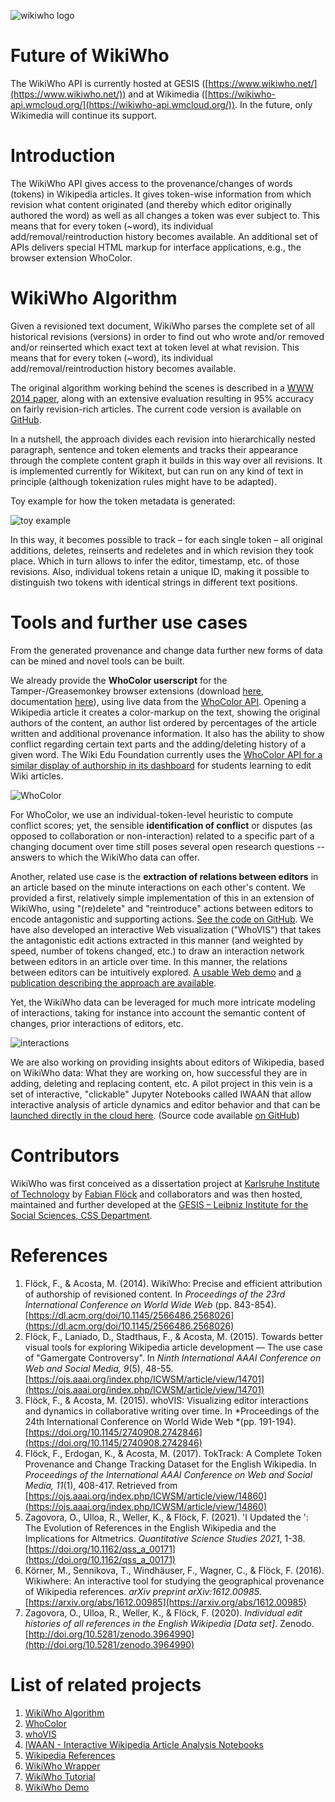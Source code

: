 

![wikiwho logo](./assets/images/logo_black_background.png)


Future of WikiWho
==============

The WikiWho API is currently hosted at GESIS ([https://www.wikiwho.net/](https://www.wikiwho.net/)) and at Wikimedia ([https://wikiwho-api.wmcloud.org/](https://wikiwho-api.wmcloud.org/)). In the future, only Wikimedia will continue its support.

Introduction
==========

The WikiWho API gives access to the provenance/changes of words (tokens) in Wikipedia articles. It gives token-wise information from which revision what content originated (and thereby which editor originally authored the word) as well as all changes a token was ever subject to. This means that for every token (~word), its individual add/removal/reintroduction history becomes available. An additional set of APIs delivers special HTML markup for interface applications, e.g., the browser extension WhoColor.


WikiWho Algorithm
================

Given a revisioned text document, WikiWho parses the complete set of all historical revisions (versions) in order to find out who wrote and/or removed and/or reinserted which exact text at token level at what revision. This means that for every token (~word), its individual add/removal/reintroduction history becomes available.

The original algorithm working behind the scenes is described in a [WWW 2014 paper](https://dl.acm.org/doi/10.1145/2566486.2568026), along with an extensive evaluation resulting in 95% accuracy on fairly revision-rich articles. The current code version is available on [GitHub](https://github.com/wikiwho/WikiWho).

In a nutshell, the approach divides each revision into hierarchically nested paragraph, sentence and token elements and tracks their appearance through the complete content graph it builds in this way over all revisions. It is implemented currently for Wikitext, but can run on any kind of text in principle (although tokenization rules might have to be adapted).

Toy example for how the token metadata is generated:

![toy example](./assets/images/ex_figure2.png)

In this way, it becomes possible to track – for each single token – all original additions, deletes, reinserts and redeletes and in which revision they took place. Which in turn allows to infer the editor, timestamp, etc. of those revisions. Also, individual tokens retain a unique ID, making it possible to distinguish two tokens with identical strings in different text positions.


Tools and further use cases
===========================

From the generated provenance and change data further new forms of data can be mined and novel tools can be built.

We already provide the **WhoColor userscript** for the Tamper-/Greasemonkey browser extensions (download [here](https://github.com/wikiwho/WhoColor/raw/master/userscript/whocolor.user.js), documentation [here](https://f-squared.org/whovisual/#color)), using live data from the [WhoColor API](https://api.wikiwho.net/#whocolor_api). Opening a Wikipedia article it creates a color-markup on the text, showing the original authors of the content, an author list ordered by percentages of the article written and additional provenance information. It also has the ability to show conflict regarding certain text parts and the adding/deleting history of a given word. The Wiki Edu Foundation currently uses the [WhoColor API for a similar display of authorship in its dashboard](https://dashboard.wikiedu.org/courses/RIT/American_Women's_and_Gender_History_(Fall_2016)/articles) for students learning to edit Wiki articles.

![WhoColor](./assets/images/color_history_today.png)

For WhoColor, we use an individual-token-level heuristic to compute conflict scores; yet, the sensible **identification of conflict** or disputes (as opposed to collaboration or non-interaction) related to a specific part of a changing document over time still poses several open research questions -- answers to which the WikiWho data can offer.

Another, related use case is the **extraction of relations between editors** in an article based on the minute interactions on each other's content. We provided a first, relatively simple implementation of this in an extension of WikiWho, using "(re)delete" and "reintroduce" actions between editors to encode antagonistic and supporting actions. [See the code on GitHub](https://github.com/maribelacosta/wikiwho). We have also developed an interactive Web visualization ("WhoVIS") that takes the antagonistic edit actions extracted in this manner (and weighted by speed, number of tokens changed, etc.) to draw an interaction network between editors in an article over time. In this manner, the relations between editors can be intuitively explored. [A usable Web demo](http://km.aifb.kit.edu/sites/whovis/index.html) and [a publication describing the approach are available](https://f-squared.org/whovisual/demo32.pdf).

Yet, the WikiWho data can be leveraged for much more intricate modeling of interactions, taking for instance into account the semantic content of changes, prior interactions of editors, etc.

![interactions](./assets/images/alberto185_multipolar.png)

We are also working on providing insights about editors of Wikipedia, based on WikiWho data: What they are working on, how successful they are in adding, deleting and replacing content, etc. A pilot project in this vein is a set of interactive, "clickable" Jupyter Notebooks called IWAAN that allow interactive analysis of article dynamics and editor behavior and that can be [launched directly in the cloud here](https://notebooks.gesis.org/binder/v2/gh/gesiscss/IWAAN/master?filepath=1_General_Metadata.ipynb). (Source code available [on GitHub](https://github.com/gesiscss/IWAAN))

Contributors
===========

WikiWho was first conceived as a dissertation project at [Karlsruhe Institute of Technology](https://www.kit.edu/english/) by [Fabian Flöck](https://f-squared.org/) and collaborators and was then hosted, maintained and further developed at the [GESIS – Leibniz Institute for the Social Sciences, CSS Department](https://www.gesis.org/institut/abteilungen/computational-social-science).

References
===========

1. Flöck, F., & Acosta, M. (2014). WikiWho: Precise and efficient attribution of authorship of revisioned content. In *Proceedings of the 23rd International Conference on World Wide Web* (pp. 843-854). [https://dl.acm.org/doi/10.1145/2566486.2568026](https://dl.acm.org/doi/10.1145/2566486.2568026)
2. Flöck, F., Laniado, D., Stadthaus, F., & Acosta, M. (2015). Towards better visual tools for exploring Wikipedia article development — The use case of "Gamergate Controversy". In *Ninth International AAAI Conference on Web and Social Media, 9*(5), 48-55. [https://ojs.aaai.org/index.php/ICWSM/article/view/14701](https://ojs.aaai.org/index.php/ICWSM/article/view/14701)
3. Flöck, F., & Acosta, M. (2015). whoVIS: Visualizing editor interactions and dynamics in collaborative writing over time. In *Proceedings of the 24th International Conference on World Wide Web *(pp. 191-194). [https://doi.org/10.1145/2740908.2742846](https://doi.org/10.1145/2740908.2742846)
4. Flöck, F., Erdogan, K., & Acosta, M. (2017). TokTrack: A Complete Token Provenance and Change Tracking Dataset for the English Wikipedia. In *Proceedings of the International AAAI Conference on Web and Social Media, 11*(1), 408-417. Retrieved from [https://ojs.aaai.org/index.php/ICWSM/article/view/14860](https://ojs.aaai.org/index.php/ICWSM/article/view/14860)
5. Zagovora, O., Ulloa, R., Weller, K., & Flöck, F. (2021). 'I Updated the ': The Evolution of References in the English Wikipedia and the Implications for Altmetrics. *Quantitative Science Studies 2021*, 1-38. [https://doi.org/10.1162/qss_a_00171](https://doi.org/10.1162/qss_a_00171)
6. Körner, M., Sennikova, T., Windhäuser, F., Wagner, C., & Flöck, F. (2016). Wikiwhere: An interactive tool for studying the geographical provenance of Wikipedia references. *arXiv preprint arXiv:1612.00985*. [https://arxiv.org/abs/1612.00985](https://arxiv.org/abs/1612.00985)
7. Zagovora, O., Ulloa, R., Weller, K., & Flöck, F. (2020). *Individual edit histories of all references in the English Wikipedia \[Data set\]*. Zenodo. [http://doi.org/10.5281/zenodo.3964990](http://doi.org/10.5281/zenodo.3964990)


List of related projects
===========

1. [WikiWho Algorithm](https://github.com/wikiwho/WikiWho)
2. [WhoColor](https://github.com/wikiwho/WhoColor)
3. [whoVIS](https://github.com/wikiwho/whovis)
4. [IWAAN - Interactive Wikipedia Article Analysis Notebooks](https://github.com/gesiscss/IWAAN) 
5. [Wikipedia References](https://github.com/gesiscss/wikipedia_references)
6. [WikiWho Wrapper](https://github.com/gesiscss/wikiwho_wrapper)
7. [WikiWho Tutorial](https://github.com/gesiscss/wikiwho_tutorial)
8. [WikiWho Demo](https://github.com/gesiscss/wikiwho_demo)
